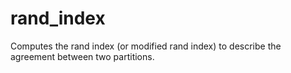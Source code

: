 # rand_index
Computes the rand index (or modified rand index) to describe the agreement between two partitions.
